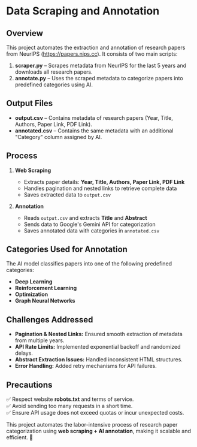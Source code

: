 # Data Scraping and Annotation  

## Overview  
This project automates the extraction and annotation of research papers from NeurIPS (https://papers.nips.cc). It consists of two main scripts:  

1. **scraper.py** – Scrapes metadata from NeurIPS for the last 5 years and downloads all research papers.  
2. **annotate.py** – Uses the scraped metadata to categorize papers into predefined categories using AI.  

## Output Files  
- **output.csv** – Contains metadata of research papers (Year, Title, Authors, Paper Link, PDF Link).  
- **annotated.csv** – Contains the same metadata with an additional "Category" column assigned by AI.  

## Process  
1. **Web Scraping**  
   - Extracts paper details: **Year, Title, Authors, Paper Link, PDF Link**  
   - Handles pagination and nested links to retrieve complete data  
   - Saves extracted data to `output.csv`  

2. **Annotation**  
   - Reads `output.csv` and extracts **Title** and **Abstract**  
   - Sends data to Google's Gemini API for categorization  
   - Saves annotated data with categories in `annotated.csv`  

## Categories Used for Annotation  
The AI model classifies papers into one of the following predefined categories:  
- **Deep Learning**  
- **Reinforcement Learning**  
- **Optimization**  
- **Graph Neural Networks**  

## Challenges Addressed  
- **Pagination & Nested Links:** Ensured smooth extraction of metadata from multiple years.  
- **API Rate Limits:** Implemented exponential backoff and randomized delays.  
- **Abstract Extraction Issues:** Handled inconsistent HTML structures.  
- **Error Handling:** Added retry mechanisms for API failures.  

## Precautions  
✅ Respect website **robots.txt** and terms of service.  
✅ Avoid sending too many requests in a short time.  
✅ Ensure API usage does not exceed quotas or incur unexpected costs.  

This project automates the labor-intensive process of research paper categorization using **web scraping + AI annotation**, making it scalable and efficient. 🚀  
